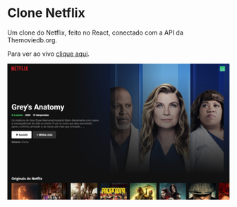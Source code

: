 # Clone Netflix

Um clone do Netflix, feito no React, conectado com a API da Themoviedb.org.

Para ver ao vivo [clique aqui](https://gillfilho.github.io/clone-netflix/).

![Preview do Projeto](https://raw.githubusercontent.com/gillfilho/clone-netflix/gh-pages/thumb-clone-netflix.jpg)
